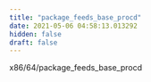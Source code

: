 ```yaml
---
title: "package_feeds_base_procd"
date: 2021-05-06 04:58:13.013292
hidden: false
draft: false
---
```


x86/64/package_feeds_base_procd


